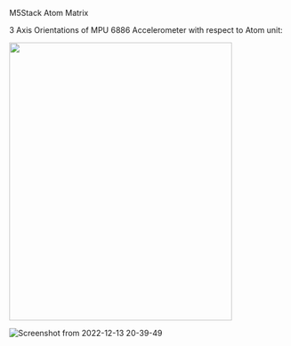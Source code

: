 M5Stack Atom Matrix 

3 Axis Orientations of MPU 6886 Accelerometer with respect to Atom unit:

<image src= "https://user-images.githubusercontent.com/119133676/206929218-b0ab702c-c25c-4249-9610-4225cdde623e.png" width="400" height="500">

![Screenshot from 2022-12-13 20-39-49](https://user-images.githubusercontent.com/119133676/207483962-a46dc7ce-322f-4f11-aac6-92d2673e959c.png)
